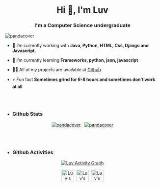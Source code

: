 <h1 align="center">Hi 👋, I'm Luv</h1>
<h3 align="center">I'm a Computer Science undergraduate</h3>

<p align="left"> <img src="https://komarev.com/ghpvc/?username=pandacover" alt="pandacover" /> </p>

- 🔭 I’m currently working with **Java, Python, HTML, Css, Django and Javascript.**

- 🌱 I’m currently learning **Frameworks, python, json, javascript**

- 👨‍💻 All of my projects are available at [Github](https://github.com/pandacover)

- ⚡ Fun fact **Sometimes grind for 6-8 hours and sometimes don't work at all**
<br />
<br />

* ### Github Stats
<p align="center">
  <a href="https://github.com/pandacover" target="_blank">
  <img src="https://github-readme-stats.vercel.app/api/top-langs/?username=pandacover&layout=compact&hide=html&theme=algolia" alt="pandacover" />
  </a>
  &nbsp;
  <a href="https://github.com/pandacover" target="_blank">
  <img src="https://github-readme-stats.vercel.app/api?username=pandacover&show_icons=true&theme=algolia" alt="pandacover" />
  </a>
</p>
<br />
<br />

* ### Github Activities
<p align="center"><a href="https://github.com/pandacover" target="_blank"><img alt="Luv Activity Graph" src="https://activity-graph.herokuapp.com/graph?username=pandacover&custom_title=Luv's%20Contribution%20Graph&theme=react-dark" /></a></p>


<p align="center">
<a href="https://www.linkedin.com/in/luv-makin-19a151209/" target="blank"><img align="center" src="https://img.icons8.com/plasticine/2x/linkedin.png" alt="Luv's linkedin profile" height="40" width="40" /></a>&nbsp;
<a href="https://www.leetcode.com/luvmakin" target="blank"><img align="center" src="https://img.icons8.com/external-tal-revivo-fresh-tal-revivo/344/external-level-up-your-coding-skills-and-quickly-land-a-job-logo-fresh-tal-revivo.png" alt="Luv's Leetcode Profile" height="40" width="40" /></a></a>&nbsp;
<a href="https://luv-sage.vercel.app" target="blank"><img align="center" src="https://img.icons8.com/fluency/344/resume-website.png" alt="Luv's website" height="40" width="40" /></a>
</p>
<p>
